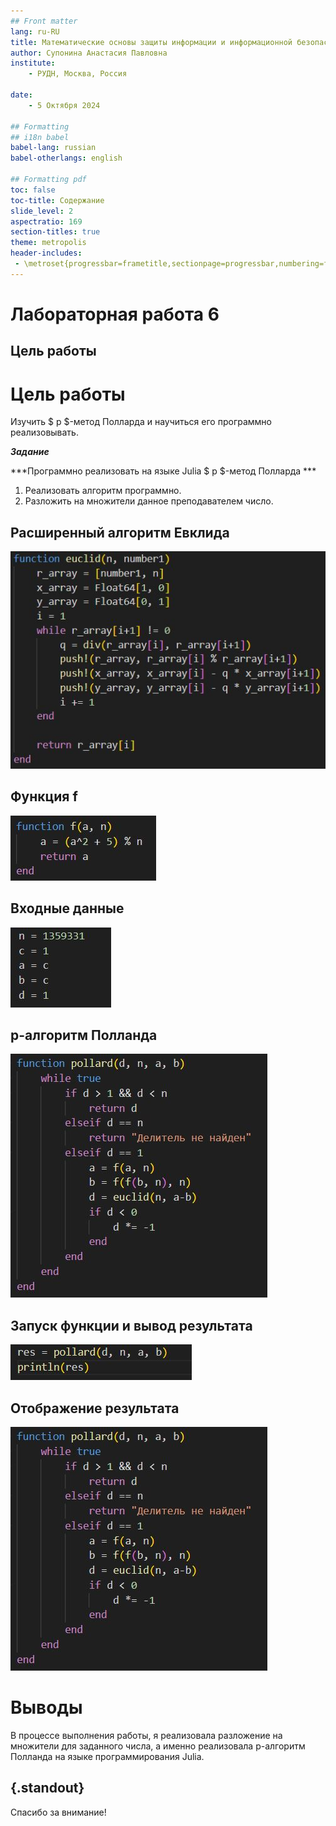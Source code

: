 ```yaml
---
## Front matter
lang: ru-RU
title: Математические основы защиты информации и информационной безопасности
author: Супонина Анастасия Павловна
institute: 
    - РУДН, Москва, Россия

date: 
    - 5 Октября 2024

## Formatting
## i18n babel
babel-lang: russian
babel-otherlangs: english

## Formatting pdf
toc: false
toc-title: Содержание
slide_level: 2
aspectratio: 169
section-titles: true
theme: metropolis
header-includes:
 - \metroset{progressbar=frametitle,sectionpage=progressbar,numbering=fraction}
---
```


# Лабораторная работа 6

## Цель работы

# Цель работы

Изучить $ p $-метод Полларда и научиться его программно реализовывать.

***Задание***

***Программно реализовать на языке Julia $ p $-метод Полларда ***

1. Реализовать алгоритм программно.  
2. Разложить на множители данное преподавателем число. 

## Расширенный алгоритм Евклида

![Расширенный алгоритм Евклида](photo/1.JPG)

## Функция f

![Функция f](photo/2.JPG)

## Входные данные

![Входные данные](photo/3.JPG)

## р-алгоритм Полланда

![р-алгоритм Полланда](photo/4.JPG)

## Запуск функции и вывод результата

![Запуск функции и вывод результата](photo/5.JPG)

## Отображение результата

![Результат в консоли](photo/4.JPG)

# Выводы

В процессе выполнения работы, я реализовала разложение на множители для заданного числа, а именно реализовала р-алгоритм Полланда на языке программирования Julia.


## {.standout}

Спасибо за внимание!
